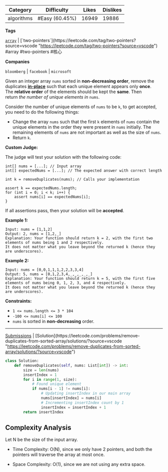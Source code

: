 
| Category   | Difficulty     | Likes | Dislikes |
| ---------- | -------------- | ----- | -------- |
| algorithms | #Easy (60.45%) | 16949 | 19886    |

**Tags**

[`array`](https://leetcode.com/tag/array?source=vscode "https://leetcode.com/tag/array?source=vscode") | [`two-pointers`](https://leetcode.com/tag/two-pointers?source=vscode "https://leetcode.com/tag/two-pointers?source=vscode") #array #two-pointers #核心 

**Companies**

`bloomberg` | `facebook` | `microsoft`

Given an integer array `nums` sorted in **non-decreasing order**, remove the duplicates [**in-place**](https://en.wikipedia.org/wiki/In-place_algorithm "https://en.wikipedia.org/wiki/In-place_algorithm") such that each unique element appears only **once**. The **relative order** of the elements should be kept the **same**. Then return _the number of unique elements in_ `nums`.

Consider the number of unique elements of `nums` to be `k`, to get accepted, you need to do the following things:

- Change the array `nums` such that the first `k` elements of `nums` contain the unique elements in the order they were present in `nums` initially. The remaining elements of `nums` are not important as well as the size of `nums`.
- Return `k`.

**Custom Judge:**

The judge will test your solution with the following code:

```
int[] nums = [...]; // Input array
int[] expectedNums = [...]; // The expected answer with correct length

int k = removeDuplicates(nums); // Calls your implementation

assert k == expectedNums.length;
for (int i = 0; i < k; i++) {
    assert nums[i] == expectedNums[i];
}
```

If all assertions pass, then your solution will be **accepted**.

**Example 1:**

```
Input: nums = [1,1,2]
Output: 2, nums = [1,2,_]
Explanation: Your function should return k = 2, with the first two elements of nums being 1 and 2 respectively.
It does not matter what you leave beyond the returned k (hence they are underscores).
```

**Example 2:**

```
Input: nums = [0,0,1,1,1,2,2,3,3,4]
Output: 5, nums = [0,1,2,3,4,_,_,_,_,_]
Explanation: Your function should return k = 5, with the first five elements of nums being 0, 1, 2, 3, and 4 respectively.
It does not matter what you leave beyond the returned k (hence they are underscores).
```

**Constraints:**

- `1 <= nums.length <= 3 * 104`
- `-100 <= nums[i] <= 100`
- `nums` is sorted in **non-decreasing** order.

---

[Submissions](https://leetcode.com/problems/remove-duplicates-from-sorted-array/submissions/?source=vscode "https://leetcode.com/problems/remove-duplicates-from-sorted-array/submissions/?source=vscode") | [Solution](https://leetcode.com/problems/remove-duplicates-from-sorted-array/solutions/?source=vscode "https://leetcode.com/problems/remove-duplicates-from-sorted-array/solutions/?source=vscode")


```python
class Solution:
    def removeDuplicates(self, nums: List[int]) -> int:
        size = len(nums)
        insertIndex = 1
        for i in range(1, size):
            # Found unique element
            if nums[i - 1] != nums[i]:
                # Updating insertIndex in our main array
                nums[insertIndex] = nums[i]
                # Incrementing insertIndex count by 1
                insertIndex = insertIndex + 1
        return insertIndex

```

## Complexity Analysis

Let N be the size of the input array.

- Time Complexity: O(N), since we only have 2 pointers, and both the pointers will traverse the array at most once.
    
- Space Complexity: O(1), since we are not using any extra space.
